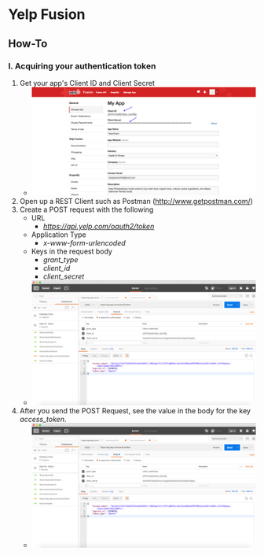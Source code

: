 # Yelp Fusion
## How-To

### I. Acquiring your authentication token
1. Get your app's Client ID and Client Secret
    - ![Yelp Fusion Developer App page](./screenshots/yelp-fusion-account-page.png)
2. Open up a REST Client such as Postman (http://www.getpostman.com/)
3. Create a POST request with the following
    - URL
        - *https://api.yelp.com/oauth2/token*
    - Application Type
        - *x-www-form-urlencoded*
    - Keys in the request body
        - *grant_type*
        - *client_id*
        - *client_secret*
    - ![Authentication Token Retrieval POST Request](./screenshots/postman-authentication-request.png)
4. After you send the POST Request, see the value in the body for the key *access_token*.
    - ![Authentication Token Retrieval POST Request](./screenshots/postman-authentication-request.png)
